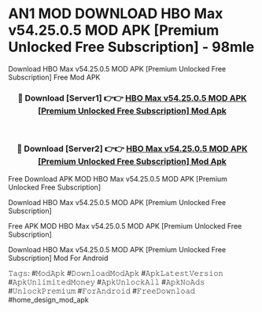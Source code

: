 # AN1 MOD DOWNLOAD HBO Max v54.25.0.5 MOD APK [Premium Unlocked Free Subscription] - 98mle
Download HBO Max v54.25.0.5 MOD APK [Premium Unlocked Free Subscription] Free Mod APK

<div align="center">
<h3>🔴 Download [Server1] 👉👉 <a href="https://apk-comot.site?title=HBO_Max_v54.25.0.5_MOD_APK_[Premium_Unlocked_Free_Subscription]">HBO Max v54.25.0.5 MOD APK [Premium Unlocked Free Subscription] Mod Apk</a></h3><br>

<h3>🔴 Download [Server2] 👉👉 <a href="https://apk-comot.site?title=HBO_Max_v54.25.0.5_MOD_APK_[Premium_Unlocked_Free_Subscription]">HBO Max v54.25.0.5 MOD APK [Premium Unlocked Free Subscription] Mod Apk</a></h3>
</div>


Free Download APK MOD HBO Max v54.25.0.5 MOD APK [Premium Unlocked Free Subscription]

Download HBO Max v54.25.0.5 MOD APK [Premium Unlocked Free Subscription] 

Free APK MOD HBO Max v54.25.0.5 MOD APK [Premium Unlocked Free Subscription] 

Download HBO Max v54.25.0.5 MOD APK [Premium Unlocked Free Subscription] Mod For Android

𝚃𝚊𝚐𝚜: #𝙼𝚘𝚍𝙰𝚙𝚔 #𝙳𝚘𝚠𝚗𝚕𝚘𝚊𝚍𝙼𝚘𝚍𝙰𝚙𝚔 #𝙰𝚙𝚔𝙻𝚊𝚝𝚎𝚜𝚝𝚅𝚎𝚛𝚜𝚒𝚘𝚗 #𝙰𝚙𝚔𝚄𝚗𝚕𝚒𝚖𝚒𝚝𝚎𝚍𝙼𝚘𝚗𝚎𝚢 #𝙰𝚙𝚔𝚄𝚗𝚕𝚘𝚌𝚔𝙰𝚕𝚕 #𝙰𝚙𝚔𝙽𝚘𝙰𝚍𝚜 #𝚄𝚗𝚕𝚘𝚌𝚔𝙿𝚛𝚎𝚖𝚒𝚞𝚖 #𝙵𝚘𝚛𝙰𝚗𝚍𝚛𝚘𝚒𝚍 #𝙵𝚛𝚎𝚎𝙳𝚘𝚠𝚗𝚕𝚘𝚊𝚍 #home_design_mod_apk